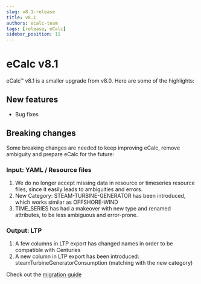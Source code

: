 ```yaml
---
slug: v8.1-release
title: v8.1
authors: ecalc-team
tags: [release, eCalc]
sidebar_position: 11
---
```


# eCalc v8.1

eCalc™ v8.1 is a smaller upgrade from v8.0. Here are some of the highlights:

## New features

- Bug fixes


## Breaking changes

Some breaking changes are needed to keep improving eCalc, remove ambiguity and prepare eCalc for the future:

### Input: YAML / Resource files

1. We do no longer accept missing data in resource or timeseries resource files, since it easily leads to ambiguities and errors.
2. New Category: STEAM-TURBINE-GENERATOR has been introduced, which works similar as OFFSHORE-WIND
3. TIME_SERIES has had a makeover with new type and renamed attributes, to be less ambiguous and error-prone. 

### Output: LTP

1. A few columns in LTP export has changed names in order to be compatible with Centuries
2. A new column in LTP export has been introduced: steamTurbineGeneratorConsumption (matching with the new category)


Check out the [migration guide](../about/migration_guides/v8_to_v81)